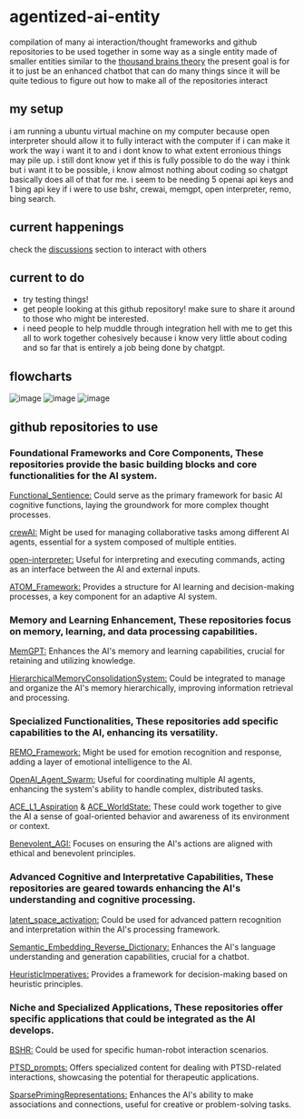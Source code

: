 

# agentized-ai-entity
compilation of many ai interaction/thought frameworks and github repositories to be used together in some way as a single entity made of smaller entities similar to the [thousand brains theory](https://www.numenta.com/technology/research/thousand-brains-theory/)
the present goal is for it to just be an enhanced chatbot that can do many things since it will be quite tedious to figure out how to make all of the repositories interact

## my setup
i am running a ubuntu virtual machine on my computer because open interpreter should allow it to fully interact with the computer if i can make it work the way i want it to and i dont know to what extent erronious things may pile up.
i still dont know yet if this is fully possible to do the way i think but i want it to be possible, i know almost nothing about coding so chatgpt basically does all of that for me.
i seem to be needing 5 openai api keys and 1 bing api key if i were to use bshr, crewai, memgpt, open interpreter, remo, bing search.

## current happenings
check the [discussions](https://github.com/Yearbook-enzyme/agentized-ai-entity/discussions) section to interact with others

## current to do
- try testing things!
- get people looking at this github repository! make sure to share it around to those who might be interested.
- i need people to help muddle through integration hell with me to get this all to work together cohesively because i know very little about coding and so far that is entirely a job being done by chatgpt.

## flowcharts
![image](https://github.com/Yearbook-enzyme/agentized-ai-entity/assets/144038028/fe9e86d4-25d1-438e-88e9-644a39535208)
![image](https://github.com/Yearbook-enzyme/agentized-ai-entity/assets/144038028/2d3d9e86-32ea-4bee-8c46-b14af16db8a6)
![image](https://github.com/Yearbook-enzyme/agentized-ai-entity/assets/144038028/9ca0d561-0266-4103-b360-e6c0bb4cb4cc)


## github repositories to use

### Foundational Frameworks and Core Components, These repositories provide the basic building blocks and core functionalities for the AI system.

[Functional_Sentience:](https://github.com/daveshap/Functional_Sentience) Could serve as the primary framework for basic AI cognitive functions, laying the groundwork for more complex thought processes.

[crewAI:](https://github.com/joaomdmoura/crewAI) Might be used for managing collaborative tasks among different AI agents, essential for a system composed of multiple entities.

[open-interpreter:](https://github.com/KillianLucas/open-interpreter) Useful for interpreting and executing commands, acting as an interface between the AI and external inputs.

[ATOM_Framework:](https://github.com/daveshap/ATOM_Framework) Provides a structure for AI learning and decision-making processes, a key component for an adaptive AI system.


### Memory and Learning Enhancement, These repositories focus on memory, learning, and data processing capabilities.

[MemGPT:](https://github.com/cpacker/MemGPT) Enhances the AI's memory and learning capabilities, crucial for retaining and utilizing knowledge.

[HierarchicalMemoryConsolidationSystem:](https://github.com/daveshap/HierarchicalMemoryConsolidationSystem) Could be integrated to manage and organize the AI's memory hierarchically, improving information retrieval and processing.


### Specialized Functionalities, These repositories add specific capabilities to the AI, enhancing its versatility.

[REMO_Framework:](https://github.com/daveshap/REMO_Framework) Might be used for emotion recognition and response, adding a layer of emotional intelligence to the AI.

[OpenAI_Agent_Swarm:](https://github.com/daveshap/OpenAI_Agent_Swarm) Useful for coordinating multiple AI agents, enhancing the system's ability to handle complex, distributed tasks.

[ACE_L1_Aspiration](https://github.com/daveshap/ACE_L1_Aspiration) & [ACE_WorldState:](https://github.com/daveshap/ACE_WorldState) These could work together to give the AI a sense of goal-oriented behavior and awareness of its environment or context.

[Benevolent_AGI:](https://github.com/daveshap/Benevolent_AGI) Focuses on ensuring the AI's actions are aligned with ethical and benevolent principles.


### Advanced Cognitive and Interpretative Capabilities, These repositories are geared towards enhancing the AI's understanding and cognitive processing.

[latent_space_activation:](https://github.com/daveshap/latent_space_activation) Could be used for advanced pattern recognition and interpretation within the AI's processing framework.

[Semantic_Embedding_Reverse_Dictionary:](https://github.com/daveshap/Semantic_Embedding_Reverse_Dictionary) Enhances the AI's language understanding and generation capabilities, crucial for a chatbot.

[HeuristicImperatives:](https://github.com/daveshap/HeuristicImperatives) Provides a framework for decision-making based on heuristic principles.


### Niche and Specialized Applications, These repositories offer specific applications that could be integrated as the AI develops.

[BSHR:](https://github.com/joseph-crowley/BSHR) Could be used for specific human-robot interaction scenarios.

[PTSD_prompts:](https://github.com/daveshap/PTSD_prompts) Offers specialized content for dealing with PTSD-related interactions, showcasing the potential for therapeutic applications.

[SparsePrimingRepresentations:](https://github.com/daveshap/SparsePrimingRepresentations) Enhances the AI's ability to make associations and connections, useful for creative or problem-solving tasks.

